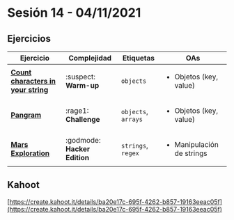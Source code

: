 # Sesión 14 - 04/11/2021

## Ejercicios

| Ejercicio                                                        | Complejidad                    | Etiquetas                    | OAs                                                                               |
| ---------------------------------------------------------------- | ------------------------------ | ---------------------------- | --------------------------------------------------------------------------------- |
| [**Count characters in your string**](../session-08/exercises/count-characters/README.md) | :suspect: **Warm-up** | `objects` | <ul><li> Objetos (key, value) </li></ul>  |
| [**Pangram**](../session-07/exercises/pangram/README.md) | :rage1: **Challenge** | `objects`, `arrays` | <ul><li>Objetos (key, value)</li></ul>  |
| [**Mars Exploration**](exercises/mars-exploration/README.md) | :godmode: **Hacker Edition** | `strings`, `regex` | <ul><li> Manipulación de strings </li></ul>  |

## Kahoot

[https://create.kahoot.it/details/ba20e17c-695f-4262-b857-19163eeac05f](https://create.kahoot.it/details/ba20e17c-695f-4262-b857-19163eeac05f)
